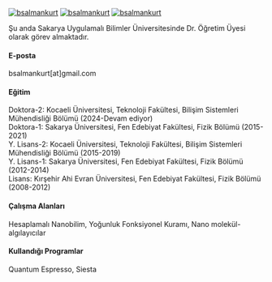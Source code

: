 
[![bsalmankurt](https://img.shields.io/badge/bsalmankurt-github-blue)](https://github.com/bsalmankurt) [![bsalmankurt](https://img.shields.io/badge/bsalmankurt-LinkedIn-blue)](https://www.linkedin.com/in/bsalmankurt/) [![bsalmankurt](https://img.shields.io/badge/bsalmankurt-Google%20Scholar-navy)](https://scholar.google.com.tr/citations?user=1nuPeMUAAAAJ&hl=tr&oi=ao)

Şu anda Sakarya Uygulamalı Bilimler Üniversitesinde Dr. Öğretim Üyesi olarak görev almaktadır. 

#### E-posta
bsalmankurt[at]gmail.com

#### Eğitim
Doktora-2: Kocaeli Üniversitesi, Teknoloji Fakültesi, Bilişim Sistemleri Mühendisliği Bölümü (2024-Devam ediyor)\
Doktora-1: Sakarya Üniversitesi, Fen Edebiyat Fakültesi, Fizik Bölümü (2015-2021)\
Y. Lisans-2: Kocaeli Üniversitesi, Teknoloji Fakültesi, Bilişim Sistemleri Mühendisliği Bölümü (2015-2019)\
Y. Lisans-1: Sakarya Üniversitesi, Fen Edebiyat Fakültesi, Fizik Bölümü (2012-2014)\
Lisans: Kırşehir Ahi Evran Üniversitesi, Fen Edebiyat Fakültesi, Fizik Bölümü (2008-2012)

#### Çalışma Alanları
Hesaplamalı Nanobilim, Yoğunluk Fonksiyonel Kuramı, Nano molekül-algılayıcılar

#### Kullandığı Programlar
Quantum Espresso, Siesta
